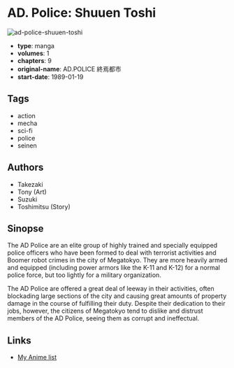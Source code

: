 # AD. Police: Shuuen Toshi

![ad-police-shuuen-toshi](https://cdn.myanimelist.net/images/manga/1/3791.jpg)

-   **type**: manga
-   **volumes**: 1
-   **chapters**: 9
-   **original-name**: AD.POLICE 終焉都市
-   **start-date**: 1989-01-19

## Tags

-   action
-   mecha
-   sci-fi
-   police
-   seinen

## Authors

-   Takezaki
-   Tony (Art)
-   Suzuki
-   Toshimitsu (Story)

## Sinopse

The AD Police are an elite group of highly trained and specially equipped police officers who have been formed to deal with terrorist activities and Boomer robot crimes in the city of Megatokyo. They are more heavily armed and equipped (including power armors like the K-11 and K-12) for a normal police force, but too lightly for a military organization.

The AD Police are offered a great deal of leeway in their activities, often blockading large sections of the city and causing great amounts of property damage in the course of fulfilling their duty. Despite their dedication to their jobs, however, the citizens of Megatokyo tend to dislike and distrust members of the AD Police, seeing them as corrupt and ineffectual.

## Links

-   [My Anime list](https://myanimelist.net/manga/3416/AD_Police__Shuuen_Toshi)
